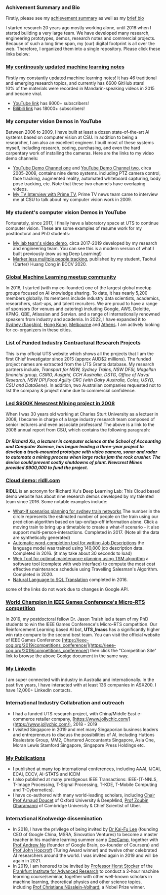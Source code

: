 ### Achivement Summary and Bio ###
Firstly, please see my [achievement summary](https://github.com/roboticcam/files/blob/main/summary.pdf) as well as my [brief bio](https://github.com/roboticcam/files/blob/main/bio.pdf)

I started research 20 years ago mostly working alone, until 2016 when I started building a very large team. We have developed many research, engineering prototypes, demos, research notes and commercial projects. Because of such a long time span, my (our) digital footprint is all over the web. Therefore, I organized them into a single repository. Please click these links below:

### [My continously updated machine learning notes](https://github.com/roboticcam/machine-learning-notes) ###
Firstly my constantly updated machine learning notes! It has 46 traditional and emerging research topics, and currently has 6600 GitHub stars!  
10% of the materials were recorded in Mandarin-speaking videos in 2015 and became viral.
* [YouTube link](https://www.youtube.com/channel/UConITmGn5PFr0hxTI2tWD4Q) has 6000+ subscribers!
* [Bilibili link](https://space.bilibili.com/327617676/) has 18000+ subscribers!

### My computer vision Demos in YouTube ###
Between 2006 to 2009, I have built at least a dozen state-of-the-art AI systems based on computer vision at CSU. In addition to being a researcher, I am also an excellent engineer. I built most of these systems myself, including research, coding, purchasing, and even the hard carpentary work of installing the cameras. Here are the links to my video demo channels:

* [YouTube Demo Channel one](https://www.youtube.com/channel/UC-k-IImevvnN1J6fYhJMA4Q) and [YouTube Demo Channel two](https://www.youtube.com/channel/UC6U2WWd9xHebIpwCkGDZLkg), circa 2005-2009, contains nine demo systems. including PTZ camera control, face tracking, augmented reality, automated whiteboard capturing, body pose tracking, etc. Note that these two channels have overlaping videos.
* [My TV Interview with Prime TV](https://www.youtube.com/watch?v=49pYnRuWAaw), Prime TV news team came to interview me at CSU to talk about my computer vision work in 2009.

### My student's computer vision Demos in YouTube ###
Fortunately, since 2017, I finally have a laboratory space at UTS to continue computer vision. These are some examples of resume work for my postdoctoral and PhD students:

* [My lab team's video demo](https://www.youtube.com/channel/UChLPFBeNlA0arPTrCor3tTg), circa 2017-2019 developed by my research and engineering team. You can see this is a modern version of what I built previously (now using Deep Learning!)
* [Marker less mulitple people tracking](https://www.youtube.com/watch?v=K-ivo10gvUo), published by my student, Taohui (Carter) Huang Cong in ECCV 2020.

### [Global Machine Learning meetup community](https://www.meetup.com/Deep-Learning-Sydney/) ###
In 2016, I started (with my co-founder) one of the largest global meetup groups focused on AI knowledge sharing. To date, it has nearly 5,200 members globally. Its members include industry data scientists, academics, researchers, start-ups, and talent recruiters. We are proud to have a range of sponsors (for venues and catering) including Google, AWS, Deloitte, KPMG, QBE, Atlassian and Servian. and a range of internationally renowned speakers from industry and academia. In 2022, I have expanded it to [Sydney (flagship)](https://www.meetup.com/Deep-Learning-Sydney/), [Hong Kong](https://www.meetup.com/machine-learning-hong-kong/), [Melbourne](https://www.meetup.com/Deep-Learning-Melbourne/) and [Athens](https://www.meetup.com/machine-learning-athens/). I am actively looking for co-organizers in these cities.


### [List of Funded Industry Contractural Research Projects](https://profiles.uts.edu.au/YiDa.Xu/grants) ###
This is my official UTS website which shows all the projects that I am the first Chief Investigator since 2015 (approx AUD$2 millions). The funded project names are extracted from the UTS Grants database. My research partners include, *Transport for NSW, Sydney Trains, NSW DFSI, Magellan financial group, CSIRO, Ausgrid, CCH Australia, DSTG, Office of Naval Research, NSW DPI,Food Agility CRC (with Dairy Australia, Coles, USYD, CSU and DataGene)*. In addition, two Australian companies requested not to list the company & project name due to commercial confidence.

### [Led $900K Newcrest Mining project in 2008](https://cdn.csu.edu.au/__data/assets/pdf_file/0005/2930594/AR08.pdf) ###
When I was 30 years old working at Charles Sturt University as a lectuer in 2008, I became in charge of a large industry research team composed of senior lecturers and even associate professors! The above is a link to the 2008 annual report from CSU, which contains the following paragraph:
#### *Dr Richard Xu, a lecturer in computer science at the School of Accounting and Computer Science, has begun leading a three-year project to develop a truck-mounted prototype with video camera, sonar and radar to automate a mining process when large rocks jam the rock crusher. The device could prevent costly shutdowns of plant. Newcrest Mines provided $900,000 to fund the project.* ####

### [Cloud demo: ridll.com](http://ridll.com) ###
**RIDLL** is an acronym for **Ri**chard Xu's **D**eep **L**earning **L**ab: This Cloud based demo website has about nine research demos developed by my talented team since 2016. Some notable examples include:  
* [What-If scenarios planning for sydney train networks](http://ridll.com/foresight/) The number in the circle represents the estimated number of people on the train using our prediction algorithm based on tap-on/tap-off information alone. Click a moving train to bring up a timetable to create a what-if scenario - it also support multi-person-interactions. Completed in 2017. (Note all the data are synthetically generated)
* [Automatic word-completion tool for writing Job Descriptions](http://ridll.com/jobgenerator/) the language model was trained using 140,000 job description data. Completed in 2016. (it may take about 30 seconds to load)
* [Web Tool for optimal maintenance planning using TSM algorithm](http://ridll.com/activequery/) a software tool (complete with web interface) to compute the most cost effective maintenance schedule using Travelling Salesman's Algorithm. Completed in 2020.
* [Natural Language to SQL Translation](http://ridll.com/nlp2sql/) completed in 2016.

some of the links do not work due to changes in Google API.

### [World Champion in IEEE Games Conference's Micro-RTS competition](https://sites.google.com/site/micrortsaicompetition/competition-results/2019-cog-results) ###
In 2019, my postdoctoral fellow Dr. Jason Traish led a team of my PhD students to win the IEEE Games Conference's Micro-RTS competition. Our Reinforcement Learning based AI bot, **UTS_Imass** has a significantly higher win rate compare to the second best team. 
You can visit the official website of IEEE Games Conference [https://ieee-cog.org/2019/competitions_conference/](https://ieee-cog.org/2019/competitions_conference/) then click the "Competition Site" link to browse the above Goolge document in the same way.

### [My LinkedIn](https://www.linkedin.com/in/richard-xu-0221a943/) ###
I am super connected with industry in Australia and internationally. In the past five years, I have interacted with at least 136 companies in ASX200. I have 12,000+ LinkedIn contacts.

### International Industry Collabration and outreach ###
* I had a funded UTS research project, with China/Middle East e-commerce retailer company, [https://www.jollychic.com/](https://www.jollychic.com/), 2018 - 2019
* I visited Singapore in 2019 and met many Singaporian business leaders and entrepreneurs to discuss the possibilities of AI, including Huttons Realestate Group, MM2, Chartered Accountants Singapore, Asia One, Moran Lewis Stamford Singapore, Singapore Press Holdings etc.

### [My Publications](https://scholar.google.com.au/citations?user=ykOUWa4AAAAJ&hl=en) ###
* I published at many top international conferences, including AAAI, IJCAI, ECAI, ECCV, AI-STATS and ICDM 
* I also published at many prestigeous IEEE Transactions: IEEE-(T-NNLS, T-Image Processing, T-Signal Processing, T-KDE, T-Mobile Computing and T-Cybernetics).
* I have co-authored with many world-leading scholars, including [Chair Prof Arnaud Doucet](http://www.stats.ox.ac.uk/~doucet/) of Oxford University & DeepMind, [Prof Zoubin Gharamanni](http://mlg.eng.cam.ac.uk/zoubin/) of Cambridge University & Chief Scientist of Uber.

### International Knolwedge dissemination ###
* In 2018, I have the privilege of being invited by [Dr Kai-Fu Lee](https://en.wikipedia.org/wiki/Kai-Fu_Lee) (founding CEO of Google China, MSRA, Sinovation Ventures) to become a master teacher in his machine learning summer camp [DeeCamp](https://deecamp.com/), together with [Prof Andrew Ng](https://en.wikipedia.org/wiki/Andrew_Ng) (founder of Google Brain, co-founder of Coursera) and [Prof John Hopcroft](https://en.wikipedia.org/wiki/John_Hopcroft) (Turing Award winner) and twelve other celebrated AI researchers around the world. I was invited again in 2019 and will be again in 2021.
* In 2019, I am honored to be invited by [Professor Horst Stocker](https://www.fias.science/de/fellows/detail/stoecker-horst/) of the [Frankfurt Institute for Advanced Research](https://www.fias.science/) to conduct a 2-hour machine learning course/seminar, together with other well-known scholars in machine learning, theoretical physics and other science topics, including [Prof Christiane Nüsslein-Volhard](https://en.wikipedia.org/wiki/Christiane_N%C3%BCsslein-Volhard), a Nobel Prize winner.


